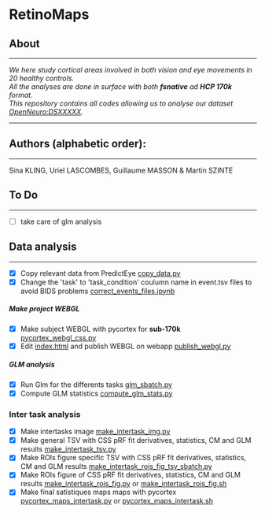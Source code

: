 # RetinoMaps
## About
---
*We here study cortical areas involved in both vision and eye movements in 20 healthy controls.</br>*
*All the analyses are done in surface with both **fsnative** ad **HCP 170k** format.</br>*
*This repository contains all codes allowing us to analyse our dataset [OpenNeuro:DSXXXXX](https://openneuro.org/datasets/dsXXXX).</br>*

---
## Authors (alphabetic order): 
---
Sina KLING, Uriel LASCOMBES, Guillaume MASSON & Martin SZINTE

## To Do 
---
- [ ] take care of glm analysis

## Data analysis
---
- [x] Copy relevant data from PredictEye [copy_data.py](preproc/bids_copy_data.sh) 
- [x] Change the 'task' to 'task_condition' coulumn name in event.tsv files to avoid BIDS problems [correct_events_files.ipynb](preproc/correct_events_files.ipynb)
##### Make project WEBGL
- [x] Make subject WEBGL with pycortex for **sub-170k** [pycortex_webgl_css.py](webgl/pycortex_webgl_css.py)
- [x] Edit [index.html](analysis_code/postproc/prf/webgl/index.html) and publish WEBGL on webapp [publish_webgl.py](webgl/publish_webgl.py)

##### GLM analysis
- [x] Run Glm for the differents tasks [glm_sbatch.py](glm/fit/glm_sbatch.py)
- [x] Compute GLM statistics [compute_glm_stats.py](glm/postfit/compute_glm_stats.py)

### Inter task analysis
- [x] Make intertasks image [make_intertask_img.py](intertask/make_intertask_img.py)
- [x] Make general TSV with CSS pRF fit derivatives, statistics, CM and GLM results [make_intertask_tsv.py](intertask/make_intertask_tsv.py)
- [x] Make ROIs figure specific TSV with CSS pRF fit derivatives, statistics, CM  and GLM results [make_intertask_rois_fig_tsv_sbatch.py](intertask/make_rois_fig_tsv.py) 
- [x] Make ROIs figure of CSS pRF fit derivatives, statistics, CM and GLM results [make_intertask_rois_fig.py](intertask/make_intertask_rois_fig.py) or [make_intertask_rois_fig.sh](intertask/make_intertask_rois_fig.sh)
- [x] Make final satistiques maps maps with pycortex [pycortex_maps_intertask.py](intertask/pycortex_maps_intertask.py) or [pycortex_maps_intertask.sh](intertask/pycortex_maps_intertask.sh)